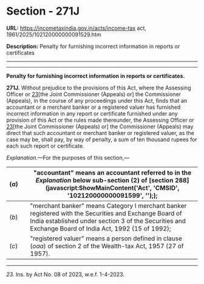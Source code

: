 # Section - 271J

**URL:** https://incometaxindia.gov.in/acts/income-tax act, 1961/2025/102120000000091529.htm

**Description:** Penalty for furnishing incorrect information in reports or certificates

---

****

**Penalty for furnishing incorrect information in reports or certificates.**

**271J.** Without prejudice to the provisions of this Act, where the Assessing Officer or [23](javascript:ShowFootnote\('fn23'\);)[the Joint Commissioner (Appeals) or] the Commissioner (Appeals), in the course of any proceedings under this Act, finds that an accountant or a merchant banker or a registered valuer has furnished incorrect information in any report or certificate furnished under any provision of this Act or the rules made thereunder, the Assessing Officer or [23](javascript:ShowFootnote\('fn23'\);)[the Joint Commissioner (Appeals) or] the Commissioner (Appeals) may direct that such accountant or merchant banker or registered valuer, as the case may be, shall pay, by way of penalty, a sum of ten thousand rupees for each such report or certificate.

_Explanation_.—For the purposes of this section,_—_

(_a_)|  |  "accountant" means an accountant referred to in the _Explanation_ below sub-section (2) of [section 288](javascript:ShowMainContent\('Act', 'CMSID', '102120000000091599', ''\););  
---|---|---  
(_b_)|  |  "merchant banker" means Category I merchant banker registered with the Securities and Exchange Board of India established under section 3 of the Securities and Exchange Board of India Act, 1992 (15 of 1992);  
(_c_)|  |  "registered valuer" means a person defined in clause (_oaa_) of section 2 of the Wealth-tax Act, 1957 (27 of 1957).  
  
* * *

_23._ Ins. by Act No. 08 of 2023, w.e.f. 1-4-2023.